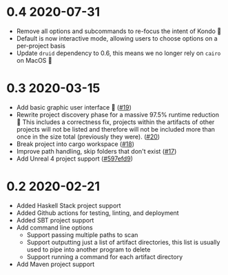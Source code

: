 # 0.4 2020-07-31

- Remove all options and subcommands to re-focus the intent of Kondo 🧹
- Default is now interactive mode, allowing users to choose options on a per-project basis
- Update `druid` dependency to 0.6, this means we no longer rely on `cairo` on MacOS 🎉

# 0.3 2020-03-15

- Add basic graphic user interface 🎉 ([#19](https://github.com/tbillington/kondo/pull/19))
- Rewrite project discovery phase for a massive 97.5% runtime reduction 🎉 This includes a correctness fix, projects within the artifacts of other projects will not be listed and therefore will not be included more than once in the size total (previously they were). ([#20](https://github.com/tbillington/kondo/pull/20))
- Break project into cargo workspace ([#18](https://github.com/tbillington/kondo/pull/18))
- Improve path handling, skip folders that don't exist ([#17](https://github.com/tbillington/kondo/pull/17))
- Add Unreal 4 project support ([#597efd9](https://github.com/tbillington/kondo/commit/597efd9a9100272f408ebd1f531113ea11da3192))

# 0.2 2020-02-21

- Added Haskell Stack project support
- Added Github actions for testing, linting, and deployment
- Added SBT project support
- Add command line options
  - Support passing multiple paths to scan
  - Support outputting just a list of artifact directories, this list is usually used to pipe into another program to delete
  - Support running a command for each artifact directory
- Add Maven project support

